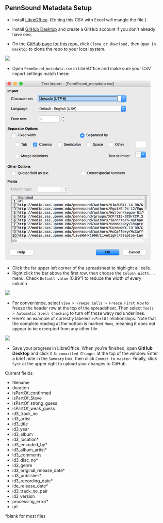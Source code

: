## PennSound Metadata Setup


- Install [LibreOffice](https://www.libreoffice.org/). (Editing this CSV with Excel will mangle the file.)

- Install [GitHub Desktop](https://desktop.github.com/) and create a GitHub account if you don't already have one.

- On the [GitHub page for this repo](https://github.com/stevemclaugh/pennsound-metadata), click `Clone or download,` then `Open in Desktop` to clone the repo to your local system.

<img src="img/github_clone.png" width="500">

- Open `PennSound_metadata.csv` in LibreOffice and make sure your CSV import settings match these:

<img src="img/LibreOffice_settings.png" width="480">



- Click the far upper left corner of the spreadsheet to highlight all cells.
- Right click the bar above the first row, then choose the `Column Width...` menu. Check `Default value` (0.89") to reduce the width of every column.

<img src="img/column_width.png" width="520">

- For convenience, select `View > Freeze Cells > Freeze First Row` to freeze the header row at the top of the spreadsheet. Then select `Tools > Automatic Spell Checking` to turn off those wavy red underlines.
- Here's an example of correctly labeled `isPartOf` relationships. Note that the complete reading at the bottom is marked `None`, meaning it does not appear to be excerpted from any other file.

<img src="img/isPartOf_example.png" width="900">

- Save your progress in LibreOffice. When you're finished, open **GitHub Desktop** and click `X Uncommitted Changes` at the top of the window. Enter a brief note in the `Summary` box, then click `Commit to master`. Finally, click `Sync` at the upper right to upload your changes to GitHub.



Current fields:

- filename
- duration
- isPartOf_confirmed
- isPartOf_Steve
- isPartOf_strong_guess
- isPartOf_weak_guess
- id3_track_no
- id3_artist
- id3_title
- id3_year
- id3_album
- id3_location*
- id3_encoded_by*
- id3_album_artist*
- id3_comments
- id3_disc_no*
- id3_genre
- id3_original_release_date*
- id3_publisher*
- id3_recording_date*
- ide_release_date*
- id3_track_no_pair
- id3_version
- processing_error*
- url

\*blank for most files
